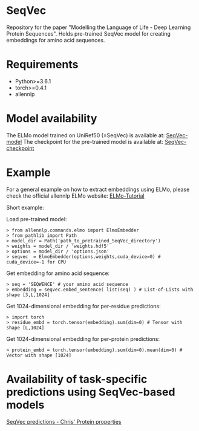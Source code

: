 # SeqVec

Repository for the paper "Modelling the Language of Life - Deep Learning Protein Sequences". 
Holds pre-trained SeqVec model for creating embeddings for amino acid sequences.

# Requirements

*  Python>=3.6.1
*  torch>=0.4.1
*  allennlp

# Model availability
The ELMo model trained on UniRef50 (=SeqVec) is available at:
[SeqVec-model](https://rostlab.org/~deepppi/seqvec.zip)
The checkpoint for the pre-trained model is available at:
[SeqVec-checkpoint](https://rostlab.org/~deepppi/seqvec_checkpoint.tar.gz)

# Example
For a general example on how to extract embeddings using ELMo, please check the 
official allennlp ELMo website: [ELMo-Tutorial](https://github.com/allenai/allennlp/blob/master/tutorials/how_to/elmo.md)

Short example:


Load pre-trained model:

```
> from allennlp.commands.elmo import ElmoEmbedder
> from pathlib import Path
> model_dir = Path('path_to_pretrained_SeqVec_directory')
> weights = model_dir / 'weights.hdf5'
> options = model_dir / 'options.json'
> seqvec  = ElmoEmbedder(options,weights,cuda_device=0) # cuda_device=-1 for CPU
```

Get embedding for amino acid sequence:

```
> seq = 'SEQWENCE' # your amino acid sequence
> embedding = seqvec.embed_sentence( list(seq) ) # List-of-Lists with shape [3,L,1024]
```

Get 1024-dimensional embedding for per-residue predictions:

```
> import torch
> residue_embd = torch.tensor(embedding).sum(dim=0) # Tensor with shape [L,1024]
```

Get 1024-dimensional embedding for per-protein predictions:
```
> protein_embd = torch.tensor(embedding).sum(dim=0).mean(dim=0) # Vector with shape [1024]
```

# Availability of task-specific predictions using SeqVec-based models
[SeqVec predictions - Chris' Protein properties](https://embed.protein.properties/)
